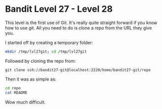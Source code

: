 # Bandit Level 27 - Level 28

This level is the first use of Git. It's really quite straight forward
if you know how to use git. All you need to do is clone a repo from the URL they give you.

I started off by creating a temporary folder:

```bash
mkdir /tmp/lvl27git; cd /tmp/lvl27git
```

Followed by cloning the repo from: 

`git clone ssh://bandit27-git@localhost:2220/home/bandit27-git/repo`

Then it was as simple as: 

```bash
cd repo
cat README
```

Wow much difficult.
